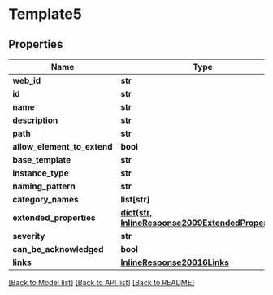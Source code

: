 # Template5

## Properties
Name | Type | Description | Notes
------------ | ------------- | ------------- | -------------
**web_id** | **str** |  | [optional] 
**id** | **str** |  | [optional] 
**name** | **str** |  | [optional] 
**description** | **str** |  | [optional] 
**path** | **str** |  | [optional] 
**allow_element_to_extend** | **bool** |  | [optional] 
**base_template** | **str** |  | [optional] 
**instance_type** | **str** |  | [optional] 
**naming_pattern** | **str** |  | [optional] 
**category_names** | **list[str]** |  | [optional] 
**extended_properties** | [**dict(str, InlineResponse2009ExtendedProperties)**](InlineResponse2009ExtendedProperties.md) |  | [optional] 
**severity** | **str** |  | [optional] 
**can_be_acknowledged** | **bool** |  | [optional] 
**links** | [**InlineResponse20016Links**](InlineResponse20016Links.md) |  | [optional] 

[[Back to Model list]](../README.md#documentation-for-models) [[Back to API list]](../README.md#documentation-for-api-endpoints) [[Back to README]](../README.md)


